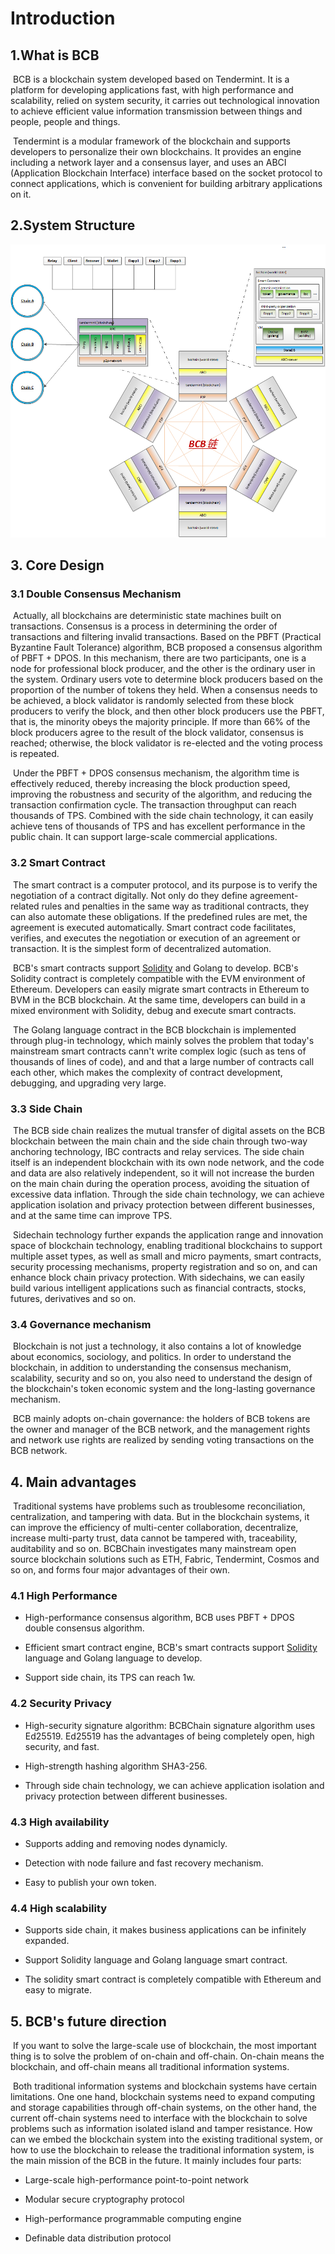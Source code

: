 # Introduction

## 1.What is BCB

​        BCB is a blockchain system developed based on Tendermint. It is a platform for developing applications fast, with high performance and scalability, relied on system security, it carries out technological innovation to achieve efficient value information transmission between things and people, people and things.

​        Tendermint is a modular framework of the blockchain and supports developers to personalize their own blockchains. It provides an engine including a network layer and a consensus layer, and uses an ABCI (Application Blockchain Interface) interface based on the socket protocol to connect applications, which is convenient for building arbitrary applications on it.

## 2.System Structure

<img src=".\p\BCB-arch-3.png" style="zoom:75%;" />

## 3. Core Design

### 3.1 Double Consensus Mechanism

​        Actually, all blockchains are deterministic state machines built on transactions. Consensus is a process in determining the order of transactions and filtering invalid transactions. Based on the PBFT (Practical Byzantine Fault Tolerance) algorithm, BCB proposed a consensus algorithm of PBFT + DPOS. In this mechanism, there are two participants, one is a node for professional block producer, and the other is the ordinary user in the system. Ordinary users vote to determine block producers based on the proportion of the number of tokens they held. When a consensus needs to be achieved, a block validator is randomly selected from these block producers to verify the block, and then other block producers use the PBFT, that is, the minority obeys the majority principle. If more than 66% of the block producers agree to the result of the block validator, consensus is reached; otherwise, the block validator is re-elected and the voting process is repeated.

​        Under the PBFT + DPOS consensus mechanism, the algorithm time is effectively reduced, thereby increasing the block production speed, improving the robustness and security of the algorithm, and reducing the transaction confirmation cycle. The transaction throughput can reach thousands of TPS. Combined with the side chain technology, it can easily achieve tens of thousands of TPS and has excellent performance in the public chain. It can support large-scale commercial applications.

### 3.2 Smart Contract

​        The smart contract is a computer protocol, and its purpose is to verify the negotiation of a contract digitally. Not only do they define agreement-related rules and penalties in the same way as traditional contracts, they can also automate these obligations. If the predefined rules are met, the agreement is executed automatically. Smart contract code facilitates, verifies, and executes the negotiation or execution of an agreement or transaction. It is the simplest form of decentralized automation.

​        BCB's smart contracts support [Solidity](https://en.wikipedia.org/wiki/Solidity) and Golang to develop. BCB's Solidity contract is completely compatible with the EVM environment of Ethereum. Developers can easily migrate smart contracts in Ethereum to BVM in the BCB blockchain. At the same time, developers can build in a mixed environment with Solidity, debug and execute smart contracts.

​        The Golang language contract in the BCB blockchain is implemented through plug-in technology, which mainly solves the problem that today's mainstream smart contracts cann't write complex logic (such as tens of thousands of lines of code), and and that a large number of contracts call each other, which makes the complexity of contract development, debugging, and upgrading very large.

### 3.3 Side Chain

​        The BCB side chain realizes the mutual transfer of digital assets on the BCB blockchain between the main chain and the side chain through two-way anchoring technology, IBC contracts and relay services. The side chain itself is an independent blockchain with its own node network, and the code and data are also relatively independent, so it will not increase the burden on the main chain during the operation process, avoiding the situation of excessive data inflation. Through the side chain technology, we can achieve application isolation and privacy protection between different businesses, and at the same time can improve TPS.

​        Sidechain technology further expands the application range and innovation space of blockchain technology, enabling traditional blockchains to support multiple asset types, as well as small and micro payments, smart contracts, security processing mechanisms, property registration and so on, and can enhance block chain privacy protection. With sidechains, we can easily build various intelligent applications such as financial contracts, stocks, futures, derivatives and so on.

### 3.4 Governance mechanism

​        Blockchain is not just a technology, it also contains a lot of knowledge about economics, sociology, and politics. In order to understand the blockchain, in addition to understanding the consensus mechanism, scalability, security and so on, you also need to understand the design of the blockchain's token economic system and the long-lasting governance mechanism.

​        BCB mainly adopts on-chain governance: the holders of BCB tokens are the owner and manager of the BCB network, and the management rights and network use rights are realized by sending voting transactions on the BCB network.

## 4. Main advantages

​        Traditional systems have problems such as troublesome reconciliation, centralization, and tampering with data. But in the blockchain systems, it can improve the efficiency of multi-center collaboration, decentralize, increase multi-party trust, data cannot be tampered with, traceability, auditability and so on. BCBChain investigates many mainstream open source blockchain solutions such as ETH, Fabric, Tendermint, Cosmos and so on, and forms four major advantages of their own.

### 4.1 High Performance

- High-performance consensus algorithm, BCB uses PBFT + DPOS double consensus algorithm.

- Efficient smart contract engine, BCB's smart contracts support [Solidity](https://en.wikipedia.org/wiki/Solidity) language and Golang language to develop.

- Support side chain, its TPS can reach 1w.

### 4.2 Security Privacy

- High-security signature algorithm: BCBChain signature algorithm uses Ed25519. Ed25519 has the advantages of being completely open, high security, and fast.

- High-strength hashing algorithm SHA3-256.

- Through side chain technology, we can achieve application isolation and privacy protection between different businesses.

### 4.3 High availability

- Supports adding and removing nodes dynamicly.

- Detection with node failure and fast recovery mechanism.

- Easy to publish your own token.

### 4.4 High scalability

- Supports side chain, it makes business applications can be infinitely expanded.

- Support Solidity language and Golang language smart contract.

- The solidity smart contract is completely compatible with Ethereum and easy to migrate.

## 5. BCB's future direction

​        If you want to solve the large-scale use of blockchain, the most important thing is to solve the problem of on-chain and off-chain. On-chain means the blockchain, and off-chain means all traditional information systems.

​        Both traditional information systems and blockchain systems have certain limitations. One one hand, blockchain systems need to expand computing and storage capabilities through off-chain systems, on the other hand, the current off-chain systems need to interface with the blockchain to solve problems such as information isolated island and tamper resistance. How can we embed the blockchain system into the existing traditional system, or how to use the blockchain to release the traditional information system, is the main mission of the BCB in the future. It mainly includes four parts:

- Large-scale high-performance point-to-point network

- Modular secure cryptography protocol

- High-performance programmable computing engine

- Definable data distribution protocol
